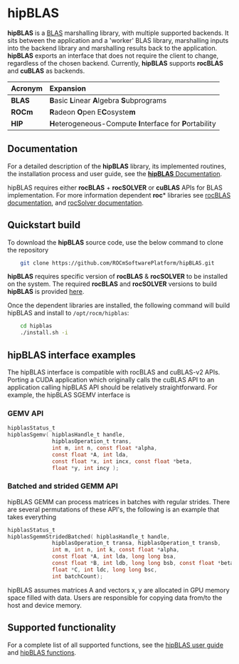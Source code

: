 # **hipBLAS**

**hipBLAS** is a [BLAS](https://www.netlib.org/blas/) marshalling library, with multiple supported backends.  It sits between the application and a 'worker' BLAS library, marshalling inputs into the backend library and marshalling results back to the application.  **hipBLAS** exports an interface that does not require the client to change, regardless of the chosen backend.  Currently, **hipBLAS** supports **rocBLAS** and **cuBLAS** as backends.


| Acronym  | Expansion                                                   |
| :------- | :---------------------------------------------------------- |
| **BLAS** | **B**asic **L**inear **A**lgebra **S**ubprograms            |
| **ROCm** | **R**adeon **O**pen E**C**osyste**m**                       |
| **HIP**  | **H**eterogeneous-Compute **I**nterface for **P**ortability |

## Documentation

For a detailed description of the **hipBLAS** library, its implemented routines, the installation process and user guide, see the [**hipBLAS** Documentation](https://hipblas.readthedocs.io/en/latest/).

hipBLAS requires either **rocBLAS** + **rocSOLVER** or **cuBLAS** APIs for BLAS implementation. For more information dependent **roc*** libraries see [rocBLAS documentation](https://rocblas.readthedocs.io/en/latest/), and [rocSolver documentation](https://rocsolver.readthedocs.io/en/latest/).

## Quickstart build

To download the **hipBLAS** source code, use the below command to clone the repository

```bash
    git clone https://github.com/ROCmSoftwarePlatform/hipBLAS.git
```

**hipBLAS** requires specific version of **rocBLAS** & **rocSOLVER** to be installed on the system. The required **rocBLAS** and **rocSOLVER** versions to build **hipBLAS** is provided [here](https://github.com/ROCmSoftwarePlatform/hipBLAS/blob/develop/library/CMakeLists.txt).

Once the dependent libraries are installed, the following command will build hipBLAS and install to `/opt/rocm/hipblas`:

```bash
    cd hipblas
    ./install.sh -i
```

## hipBLAS interface examples

The hipBLAS interface is compatible with rocBLAS and cuBLAS-v2 APIs.  Porting a CUDA application which originally calls the cuBLAS API to an application calling hipBLAS API should be relatively straightforward. For example, the hipBLAS SGEMV interface is

### GEMV API

```c
hipblasStatus_t
hipblasSgemv( hipblasHandle_t handle,
              hipblasOperation_t trans,
              int m, int n, const float *alpha,
              const float *A, int lda,
              const float *x, int incx, const float *beta,
              float *y, int incy );
```

### Batched and strided GEMM API

hipBLAS GEMM can process matrices in batches with regular strides.  There are several permutations of these API's, the
following is an example that takes everything

```c
hipblasStatus_t
hipblasSgemmStridedBatched( hipblasHandle_t handle,
              hipblasOperation_t transa, hipblasOperation_t transb,
              int m, int n, int k, const float *alpha,
              const float *A, int lda, long long bsa,
              const float *B, int ldb, long long bsb, const float *beta,
              float *C, int ldc, long long bsc,
              int batchCount);
```

hipBLAS assumes matrices A and vectors x, y are allocated in GPU memory space filled with data.  Users are responsible for copying data from/to the host and device memory.

## Supported functionality

For a complete list of all supported functions, see the [hipBLAS user guide](https://hipblas.readthedocs.io/en/latest/usermanual.html) and [hipBLAS functions](https://rocblas.readthedocs.io/en/latest/functions.html#hipblas-functions).

